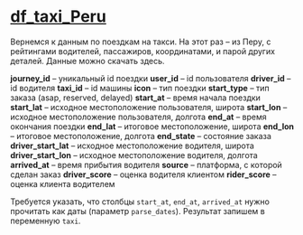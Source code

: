 # [df_taxi_Peru](https://disk.yandex.ru/d/5OUzhWvyi0n1DA)


Вернемся к данным по поездкам на такси. На этот раз – из Перу, с рейтингами водителей, пассажиров, координатами, и парой других деталей. Данные можно скачать здесь.

**journey_id** – уникальный id поездки
**user_id** – id пользователя
**driver_id** – id водителя
**taxi_id** – id машины
**icon** – тип поездки
**start_type** – тип заказа (asap, reserved, delayed)
**start_at** – время начала поездки
**start_lat** – исходное местоположение пользователя, широта
**start_lon** – исходное местоположение пользователя, долгота
**end_at** – время окончания поездки
**end_lat** – итоговое местоположение, широта
**end_lon** – итоговое местоположение, долгота
**end_state** – состояние заказа
**driver_start_lat** – исходное местоположение водителя, широта
**driver_start_lon** – исходное местоположение водителя, долгота
**arrived_at** – время прибытия водителя
**source** – платформа, с которой сделан заказ
**driver_score** – оценка водителя клиентом
**rider_score** – оценка клиента водителем
 

Требуется указать, что столбцы `start_at`, `end_at`, `arrived_at` нужно прочитать как даты (параметр `parse_dates`).
Результат запишем в переменную `taxi`.
